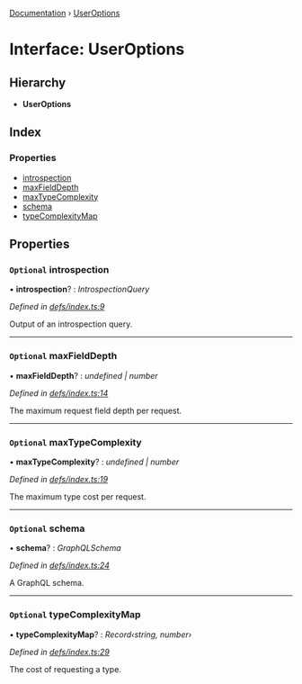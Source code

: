 [Documentation](../README.md) › [UserOptions](useroptions.md)

# Interface: UserOptions

## Hierarchy

* **UserOptions**

## Index

### Properties

* [introspection](useroptions.md#optional-introspection)
* [maxFieldDepth](useroptions.md#optional-maxfielddepth)
* [maxTypeComplexity](useroptions.md#optional-maxtypecomplexity)
* [schema](useroptions.md#optional-schema)
* [typeComplexityMap](useroptions.md#optional-typecomplexitymap)

## Properties

### `Optional` introspection

• **introspection**? : *IntrospectionQuery*

*Defined in [defs/index.ts:9](https://github.com/badbatch/graphql-box/blob/c1bd2514/packages/request-parser/src/defs/index.ts#L9)*

Output of an introspection query.

___

### `Optional` maxFieldDepth

• **maxFieldDepth**? : *undefined | number*

*Defined in [defs/index.ts:14](https://github.com/badbatch/graphql-box/blob/c1bd2514/packages/request-parser/src/defs/index.ts#L14)*

The maximum request field depth per request.

___

### `Optional` maxTypeComplexity

• **maxTypeComplexity**? : *undefined | number*

*Defined in [defs/index.ts:19](https://github.com/badbatch/graphql-box/blob/c1bd2514/packages/request-parser/src/defs/index.ts#L19)*

The maximum type cost per request.

___

### `Optional` schema

• **schema**? : *GraphQLSchema*

*Defined in [defs/index.ts:24](https://github.com/badbatch/graphql-box/blob/c1bd2514/packages/request-parser/src/defs/index.ts#L24)*

A GraphQL schema.

___

### `Optional` typeComplexityMap

• **typeComplexityMap**? : *Record‹string, number›*

*Defined in [defs/index.ts:29](https://github.com/badbatch/graphql-box/blob/c1bd2514/packages/request-parser/src/defs/index.ts#L29)*

The cost of requesting a type.
